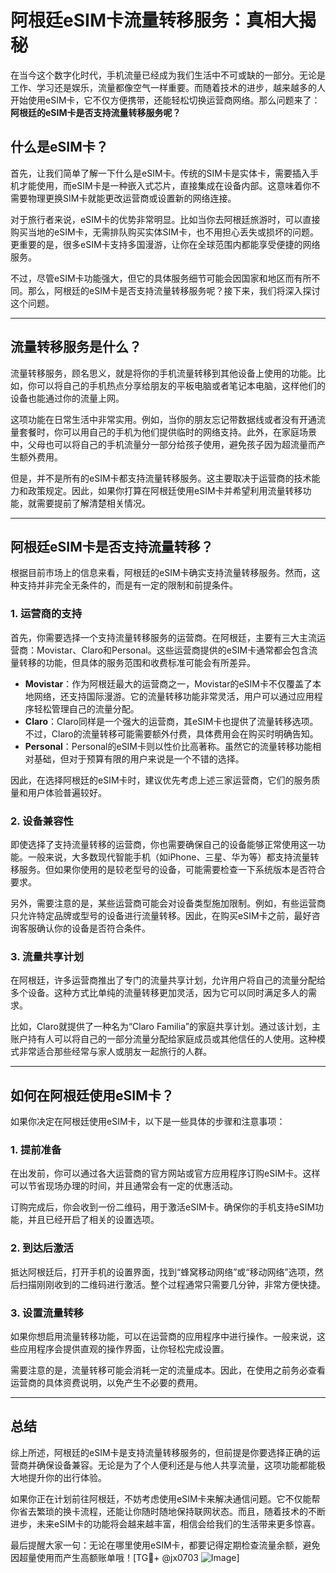 # 阿根廷eSIM卡流量转移服务：真相大揭秘

在当今这个数字化时代，手机流量已经成为我们生活中不可或缺的一部分。无论是工作、学习还是娱乐，流量都像空气一样重要。而随着技术的进步，越来越多的人开始使用eSIM卡，它不仅方便携带，还能轻松切换运营商网络。那么问题来了：**阿根廷的eSIM卡是否支持流量转移服务呢？**

## 什么是eSIM卡？

首先，让我们简单了解一下什么是eSIM卡。传统的SIM卡是实体卡，需要插入手机才能使用，而eSIM卡是一种嵌入式芯片，直接集成在设备内部。这意味着你不需要物理更换SIM卡就能更改运营商或设置新的网络连接。

对于旅行者来说，eSIM卡的优势非常明显。比如当你去阿根廷旅游时，可以直接购买当地的eSIM卡，无需排队购买实体SIM卡，也不用担心丢失或损坏的问题。更重要的是，很多eSIM卡支持多国漫游，让你在全球范围内都能享受便捷的网络服务。

不过，尽管eSIM卡功能强大，但它的具体服务细节可能会因国家和地区而有所不同。那么，阿根廷的eSIM卡是否支持流量转移服务呢？接下来，我们将深入探讨这个问题。

---

## 流量转移服务是什么？

流量转移服务，顾名思义，就是将你的手机流量转移到其他设备上使用的功能。比如，你可以将自己的手机热点分享给朋友的平板电脑或者笔记本电脑，这样他们的设备也能通过你的流量上网。

这项功能在日常生活中非常实用。例如，当你的朋友忘记带数据线或者没有开通流量套餐时，你可以用自己的手机为他们提供临时的网络支持。此外，在家庭场景中，父母也可以将自己的手机流量分一部分给孩子使用，避免孩子因为超流量而产生额外费用。

但是，并不是所有的eSIM卡都支持流量转移服务。这主要取决于运营商的技术能力和政策规定。因此，如果你打算在阿根廷使用eSIM卡并希望利用流量转移功能，就需要提前了解清楚相关情况。

---

## 阿根廷eSIM卡是否支持流量转移？

根据目前市场上的信息来看，阿根廷的eSIM卡确实支持流量转移服务。然而，这种支持并非完全无条件的，而是有一定的限制和前提条件。

### 1. **运营商的支持**
   首先，你需要选择一个支持流量转移服务的运营商。在阿根廷，主要有三大主流运营商：Movistar、Claro和Personal。这些运营商提供的eSIM卡通常都会包含流量转移的功能，但具体的服务范围和收费标准可能会有所差异。

   - **Movistar**：作为阿根廷最大的运营商之一，Movistar的eSIM卡不仅覆盖了本地网络，还支持国际漫游。它的流量转移功能非常灵活，用户可以通过应用程序轻松管理自己的流量分配。
   - **Claro**：Claro同样是一个强大的运营商，其eSIM卡也提供了流量转移选项。不过，Claro的流量转移可能需要额外付费，具体费用会在购买时明确告知。
   - **Personal**：Personal的eSIM卡则以性价比高著称。虽然它的流量转移功能相对基础，但对于预算有限的用户来说是一个不错的选择。

   因此，在选择阿根廷的eSIM卡时，建议优先考虑上述三家运营商，它们的服务质量和用户体验普遍较好。

### 2. **设备兼容性**
   即使选择了支持流量转移的运营商，你也需要确保自己的设备能够正常使用这一功能。一般来说，大多数现代智能手机（如iPhone、三星、华为等）都支持流量转移服务。但如果你使用的是较老型号的设备，可能需要检查一下系统版本是否符合要求。

   另外，需要注意的是，某些运营商可能会对设备类型施加限制。例如，有些运营商只允许特定品牌或型号的设备进行流量转移。因此，在购买eSIM卡之前，最好咨询客服确认你的设备是否符合条件。

### 3. **流量共享计划**
   在阿根廷，许多运营商推出了专门的流量共享计划，允许用户将自己的流量分配给多个设备。这种方式比单纯的流量转移更加灵活，因为它可以同时满足多人的需求。

   比如，Claro就提供了一种名为“Claro Familia”的家庭共享计划。通过该计划，主账户持有人可以将自己的一部分流量分配给家庭成员或其他信任的人使用。这种模式非常适合那些经常与家人或朋友一起旅行的人群。

---

## 如何在阿根廷使用eSIM卡？

如果你决定在阿根廷使用eSIM卡，以下是一些具体的步骤和注意事项：

### 1. 提前准备
   在出发前，你可以通过各大运营商的官方网站或官方应用程序订购eSIM卡。这样可以节省现场办理的时间，并且通常会有一定的优惠活动。

   订购完成后，你会收到一份二维码，用于激活eSIM卡。确保你的手机支持eSIM功能，并且已经开启了相关的设置选项。

### 2. 到达后激活
   抵达阿根廷后，打开手机的设置界面，找到“蜂窝移动网络”或“移动网络”选项，然后扫描刚刚收到的二维码进行激活。整个过程通常只需要几分钟，非常方便快捷。

### 3. 设置流量转移
   如果你想启用流量转移功能，可以在运营商的应用程序中进行操作。一般来说，这些应用程序会提供直观的操作界面，让你轻松完成设置。

   需要注意的是，流量转移可能会消耗一定的流量成本。因此，在使用之前务必查看运营商的具体资费说明，以免产生不必要的费用。

---

## 总结

综上所述，阿根廷的eSIM卡是支持流量转移服务的，但前提是你要选择正确的运营商并确保设备兼容。无论是为了个人便利还是与他人共享流量，这项功能都能极大地提升你的出行体验。

如果你正在计划前往阿根廷，不妨考虑使用eSIM卡来解决通信问题。它不仅能帮你省去繁琐的换卡流程，还能让你随时随地保持联网状态。而且，随着技术的不断进步，未来eSIM卡的功能将会越来越丰富，相信会给我们的生活带来更多惊喜。

最后提醒大家一句：无论在哪里使用eSIM卡，都要记得定期检查流量余额，避免因超量使用而产生高额账单哦！[TG💪+ @jx0703 ![Image](https://github.com/user-attachments/assets/dbca1d08-cadb-493c-b0ec-ad6f7a83f270)]